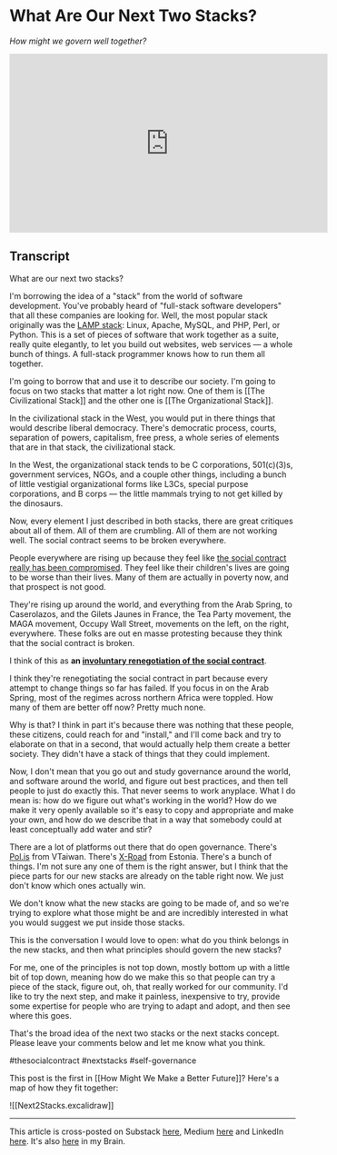 # What Are Our Next Two Stacks?
 
*How might we govern well together?* 

<iframe width="560" height="315" src="https://www.youtube.com/embed/uJJGMFF9aBQ?si=RXSh91uVduP7FgdS" title="YouTube video player" frameborder="0" allow="accelerometer; autoplay; clipboard-write; encrypted-media; gyroscope; picture-in-picture; web-share" referrerpolicy="strict-origin-when-cross-origin" allowfullscreen></iframe>

## Transcript 

What are our next two stacks? 

I'm borrowing the idea of a "stack" from the world of software development. You've probably heard of "full-stack software developers" that all these companies are looking for. Well, the most popular stack originally was the [LAMP stack](http://en.wikipedia.org/wiki/Solution_stack): Linux, Apache, MySQL, and PHP, Perl, or Python. This is a set of pieces of software that work together as a suite, really quite elegantly, to let you build out websites, web services — a whole bunch of things. A full-stack programmer knows how to run them all together. 

I'm going to borrow that and use it to describe our society. I'm going to focus on two stacks that matter a lot right now. One of them is [[The Civilizational Stack]] and the other one is [[The Organizational Stack]]. 

In the civilizational stack in the West, you would put in there things that would describe liberal democracy. There's democratic process, courts, separation of powers, capitalism, free press, a whole series of elements that are in that stack, the civilizational stack.

In the West, the organizational stack tends to be C corporations, 501(c)(3)s, government services, NGOs, and a couple other things, including a bunch of little vestigial organizational forms like L3Cs, special purpose corporations, and B corps — the little mammals trying to not get killed by the dinosaurs. 

Now, every element I just described in both stacks, there are great critiques about all of them. All of them are crumbling. All of them are not working well. The social contract seems to be broken everywhere. 

People everywhere are rising up because they feel like [the social contract really has been compromised](https://bra.in/8p7Y5J). They feel like their children's lives are going to be worse than their lives. Many of them are actually in poverty now, and that prospect is not good. 

They're rising up around the world, and everything from the Arab Spring, to Caserolazos, and the Gilets Jaunes in France, the Tea Party movement, the MAGA movement, Occupy Wall Street, movements on the left, on the right, everywhere. These folks are out en masse protesting because they think that the social contract is broken. 

I think of this as **an [involuntary renegotiation of the social contract](https://bra.in/2jkMaZ)**. 

I think they're renegotiating the social contract in part because every attempt to change things so far has failed. If you focus in on the Arab Spring, most of the regimes across northern Africa were toppled. How many of them are better off now? Pretty much none. 

Why is that? I think in part it's because there was nothing that these people, these citizens, could reach for and "install," and I'll come back and try to elaborate on that in a second, that would actually help them create a better society. They didn't have a stack of things that they could implement. 

Now, I don't mean that you go out and study governance around the world, and software around the world, and figure out best practices, and then tell people to just do exactly this. That never seems to work anyplace. What I do mean is: how do we figure out what's working in the world? How do we make it very openly available so it's easy to copy and appropriate and make your own, and how do we describe that in a way that somebody could at least conceptually add water and stir? 

There are a lot of platforms out there that do open governance. There's [Pol.is](https://pol.is/home) from VTaiwan. There's [X-Road](https://x-road.global/) from Estonia. There's a bunch of things. I'm not sure any one of them is the right answer, but I think that the piece parts for our new stacks are already on the table right now. We just don't know which ones actually win. 

We don't know what the new stacks are going to be made of, and so we're trying to explore what those might be and are incredibly interested in what you would suggest we put inside those stacks. 

This is the conversation I would love to open: what do you think belongs in the new stacks, and then what principles should govern the new stacks? 

For me, one of the principles is not top down, mostly bottom up with a little bit of top down, meaning how do we make this so that people can try a piece of the stack, figure out, oh, that really worked for our community. I'd like to try the next step, and make it painless, inexpensive to try, provide some expertise for people who are trying to adapt and adopt, and then see where this goes. 

That's the broad idea of the next two stacks or the next stacks concept. Please leave your comments below and let me know what you think. 

#thesocialcontract #nextstacks #self-governance 

This post is the first in [[How Might We Make a Better Future]]? Here's a map of how they fit together: 

![[Next2Stacks.excalidraw]]

--- 
This article is cross-posted on Substack [here](https://open.substack.com/pub/rethinkconstraints/p/what-are-our-next-two-stacks), Medium [here](https://jerrymichalski.medium.com/what-are-our-next-2-stacks-7feb0b31beb0) and LinkedIn [here](https://www.linkedin.com/pulse/what-our-next-2-stacks-jerry-michalski-rz8qc). It's also [here](https://bra.in/5qnYm9) in my Brain. 